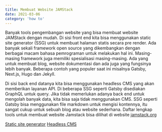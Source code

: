 ```yaml
---
title: Membuat Website JAMStack
date: 2021-03-06
category: 'how to'
---
```


Banyak tools pengembangan website yang bisa membuat website JAMStack dengan mudah. Di sisi front end kita bisa menggunakan static site generator (SSG) untuk membuat halaman statis secara pre render. Ada banyak sekali framework open source yang dikembangkan dengan berbagai macam bahasa pemrograman untuk melakukan hal ini. Masing-masing framework juga memiliki spesialisasi masing-masing. Ada yang untuk membuat blog, website dokumentasi dan ada juga yang fungsinya lebih banyak. Beberapa contoh yang populer saat ini misalnya Gatsby, Next.js, Hugo dan Jekyll.

Di sisi back end datanya kita bisa menggunakan headless CMS yang akan memberikan layanan API. Di beberapa SSG seperti Gatsby disediakan GraphQL untuk query. Jika tidak memerlukan adanya back end untuk mengolah banyak data, kita bisa saja tidak menggunakan CMS. SSG seperti Gatsby bisa menggunakan file markdown untuk mengisi kontennya, itu sangat cukup untuk sebuah blog atau website sederhana. Daftar lengkap tools untuk membuat website Jamstack bisa dilihat di website [jamstack.org](https://jamstack.org/)

[Static site generator](https://jamstack.org/generators/)
[Headless CMS](https://jamstack.org/headless-cms/)
